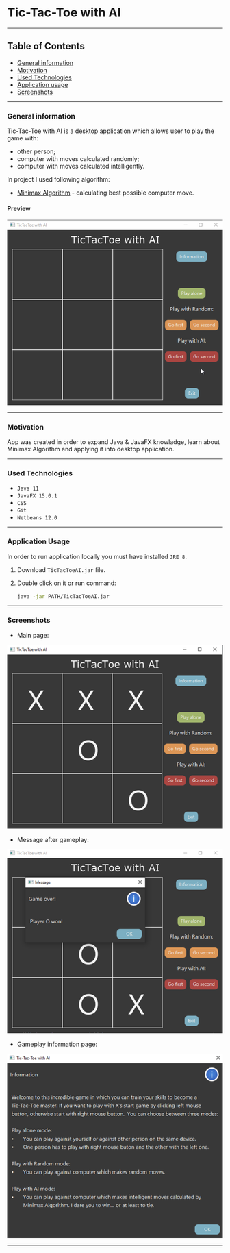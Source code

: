 # Tic-Tac-Toe with AI
---

## Table of Contents
* [General information](#general-information)
* [Motivation](#motivation)
* [Used Technologies](#used-technologies)
* [Application usage](#application-usage)
* [Screenshots](#screenshots)

---

### General information

Tic-Tac-Toe with AI is a desktop application which allows user to play the game with:
* other person;
* computer with moves calculated randomly;
* computer with moves calculated intelligently.

In project I used following algorithm:

* <a href="https://en.wikipedia.org/wiki/Minimax">Minimax Algorithm</a> - calculating best possible computer move.

#### Preview

<img src="https://github.com/KKofta/Tic-Tac-Toe-AI/blob/master/Preview/Preview.gif">

---

### Motivation

App was created in order to expand Java & JavaFX knowladge, learn about Minimax Algorithm and applying it into desktop application. 

---

### Used Technologies
* `Java 11`
* `JavaFX 15.0.1`
* `CSS`
* `Git`
* `Netbeans 12.0`

---

### Application Usage
In order to run application locally you must have installed `JRE 8`. 

1. Download `TicTacToeAI.jar` file. 

2. Double click on it or run command: 
    ```bash
    java -jar PATH/TicTacToeAI.jar
    ```

---

### Screenshots

* Main page:
<img src="https://github.com/KKofta/Tic-Tac-Toe-AI/blob/master/Preview/View.png">

* Message after gameplay:
<img src="https://github.com/KKofta/Tic-Tac-Toe-AI/blob/master/Preview/Message.png">

* Gameplay information page:
<img src="https://github.com/KKofta/Tic-Tac-Toe-AI/blob/master/Preview/Information.png">

---
